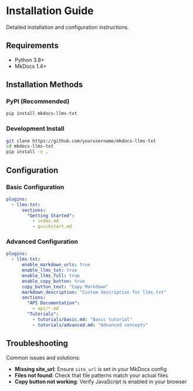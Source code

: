 # Installation Guide

Detailed installation and configuration instructions.

## Requirements

- Python 3.8+
- MkDocs 1.4+

## Installation Methods

### PyPI (Recommended)

```bash
pip install mkdocs-llms-txt
```

### Development Install

```bash
git clone https://github.com/yourusername/mkdocs-llms-txt
cd mkdocs-llms-txt
pip install -e .
```

## Configuration

### Basic Configuration

```yaml
plugins:
  - llms-txt:
      sections:
        "Getting Started":
          - index.md
          - quickstart.md
```

### Advanced Configuration

```yaml
plugins:
  - llms-txt:
      enable_markdown_urls: true
      enable_llms_txt: true  
      enable_llms_full: true
      enable_copy_button: true
      copy_button_text: "Copy Markdown"
      markdown_description: "Custom description for llms.txt"
      sections:
        "API Documentation":
          - api/*.md
        "Tutorials":
          - tutorials/basic.md: "Basic tutorial"
          - tutorials/advanced.md: "Advanced concepts"
```

## Troubleshooting

Common issues and solutions:

- **Missing site_url**: Ensure `site_url` is set in your MkDocs config
- **Files not found**: Check that file patterns match your actual files
- **Copy button not working**: Verify JavaScript is enabled in your browser